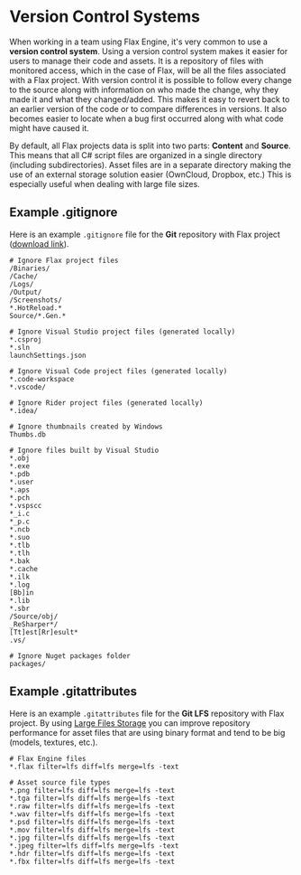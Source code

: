 # Version Control Systems

When working in a team using Flax Engine, it's very common to use a **version control system**.
Using a version control system makes it easier for users to manage their code and assets. It is a repository of files with monitored access, which in the case of Flax, will be all the files associated with a Flax project. With version control it is possible to follow every change to the source along with information on who made the change, why they made it and what they changed/added. This makes it easy to revert back to an earlier version of the code or to compare differences in versions. It also becomes easier to locate when a bug first occurred along with what code might have caused it.

By default, all Flax projects data is split into two parts: **Content** and **Source**. This means that all C# script files are organized in a single directory (including subdirectories). Asset files are in a separate directory making the use of an external storage solution easier (OwnCloud, Dropbox, etc.) This is especially useful when dealing with large file sizes.

## Example .gitignore

Here is an example `.gitignore` file for the **Git** repository with Flax project ([download link](https://github.com/FlaxEngine/FlaxSamples/blob/master/.gitignore)).

```
# Ignore Flax project files
/Binaries/
/Cache/
/Logs/
/Output/
/Screenshots/
*.HotReload.*
Source/*.Gen.*

# Ignore Visual Studio project files (generated locally)
*.csproj
*.sln
launchSettings.json

# Ignore Visual Code project files (generated locally)
*.code-workspace
*.vscode/

# Ignore Rider project files (generated locally)
*.idea/

# Ignore thumbnails created by Windows
Thumbs.db

# Ignore files built by Visual Studio
*.obj
*.exe
*.pdb
*.user
*.aps
*.pch
*.vspscc
*_i.c
*_p.c
*.ncb
*.suo
*.tlb
*.tlh
*.bak
*.cache
*.ilk
*.log
[Bb]in
*.lib
*.sbr
/Source/obj/
_ReSharper*/
[Tt]est[Rr]esult*
.vs/

# Ignore Nuget packages folder
packages/
```

## Example .gitattributes

Here is an example `.gitattributes` file for the **Git LFS** repository with Flax project. By using [Large Files Storage](https://github.com/git-lfs/git-lfs/wiki/Tutorial) you can improve repository performance for asset files that are using binary format and tend to be big (models, textures, etc.).

```
# Flax Engine files
*.flax filter=lfs diff=lfs merge=lfs -text

# Asset source file types
*.png filter=lfs diff=lfs merge=lfs -text
*.tga filter=lfs diff=lfs merge=lfs -text
*.raw filter=lfs diff=lfs merge=lfs -text
*.wav filter=lfs diff=lfs merge=lfs -text
*.psd filter=lfs diff=lfs merge=lfs -text
*.mov filter=lfs diff=lfs merge=lfs -text
*.jpg filter=lfs diff=lfs merge=lfs -text
*.jpeg filter=lfs diff=lfs merge=lfs -text
*.hdr filter=lfs diff=lfs merge=lfs -text
*.fbx filter=lfs diff=lfs merge=lfs -text
```
